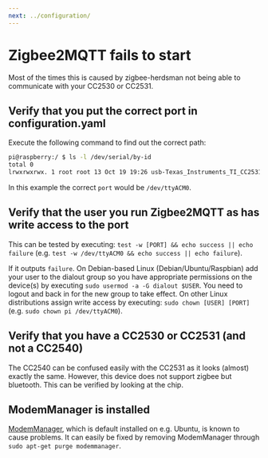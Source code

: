 ```yaml
---
next: ../configuration/
---
```


# Zigbee2MQTT fails to start
Most of the times this is caused by zigbee-herdsman not being able to communicate with your CC2530 or CC2531.

## Verify that you put the correct port in configuration.yaml
Execute the following command to find out the correct path:
```bash
pi@raspberry:/ $ ls -l /dev/serial/by-id
total 0
lrwxrwxrwx. 1 root root 13 Oct 19 19:26 usb-Texas_Instruments_TI_CC2531_USB_CDC___0X00124B0018ED3DDF-if00 -> ../../ttyACM0
```

In this example the correct `port` would be `/dev/ttyACM0`.

## Verify that the user you run Zigbee2MQTT as has write access to the port
This can be tested by executing: `test -w [PORT] && echo success || echo failure` (e.g. `test -w /dev/ttyACM0 && echo success || echo failure`).

If it outputs `failure`. On Debian-based Linux (Debian/Ubuntu/Raspbian) add your user to the dialout group so you have appropriate permissions on the device(s) by executing `sudo usermod -a -G dialout $USER`. You need to logout and back in for the new group to take effect. On other Linux distributions assign write access by executing: `sudo chown [USER] [PORT]` (e.g. `sudo chown pi /dev/ttyACM0`).

## Verify that you have a CC2530 or CC2531 (and not a CC2540)
The CC2540 can be confused easily with the CC2531 as it looks (almost) exactly the same. However, this device does not support zigbee but bluetooth. This can be verified by looking at the chip.

## ModemManager is installed
[ModemManager](https://www.freedesktop.org/wiki/Software/ModemManager/), which is default installed on e.g. Ubuntu, is known to cause problems. It can easily be fixed by removing ModemManager through `sudo apt-get purge modemmanager`.
